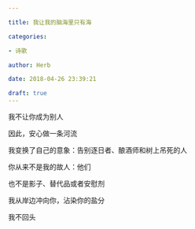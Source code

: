 ```yaml
---

title: 我让我的脑海里只有海

categories:

- 诗歌

author: Herb

date: 2018-04-26 23:39:21

draft: true
---
```


我不让你成为别人

因此，安心做一条河流

我变换了自己的意象：告别逐日者、酿酒师和树上吊死的人

你从来不是我的故人：他们

也不是影子、替代品或者安慰剂

我从岸边冲向你，沾染你的盐分

我不回头

